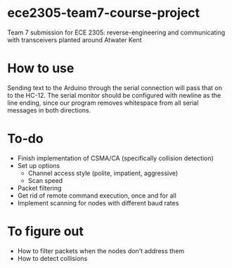 # ece2305-team7-course-project
Team 7 submission for ECE 2305: reverse-engineering and communicating with transceivers planted around Atwater Kent

# How to use
Sending text to the Arduino through the serial connection will pass that on to the HC-12. The serial monitor should be configured with newline as the line ending, since our program removes whitespace from all serial messages in both directions.

# To-do
- Finish implementation of CSMA/CA (specifically collision detection)
- Set up options
    - Channel access style (polite, impatient, aggressive)
    - Scan speed
- Packet filtering
- Get rid of remote command execution, once and for all
- Implement scanning for nodes with different baud rates

# To figure out
- How to filter packets when the nodes don't address them
- How to detect collisions
